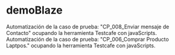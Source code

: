 # demoBlaze
Automatización de la caso de prueba: "CP_008_Enviar mensaje de Contacto" ocupando la herramienta Testcafe con javaScripts.
Automatización de la caso de prueba: "CP_006_Comprar Producto Laptpos." ocupando la herramienta Testcafe con javaScripts.
